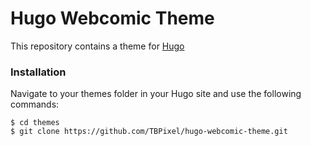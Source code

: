 # Hugo Webcomic Theme

This repository contains a theme for [Hugo](https://gohugo.io/)

### Installation
Navigate to your themes folder in your Hugo site and use the following commands:

```
$ cd themes
$ git clone https://github.com/TBPixel/hugo-webcomic-theme.git
```
